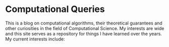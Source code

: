 # Computational Queries

This is a blog on computational algorithms, their theoretical guarantees and other curiosities in the field of Computational Science.
My interests are wide and this site serves as a repository for things I have learned over the years. 
My current interests include:

```{tableofcontents}
```
